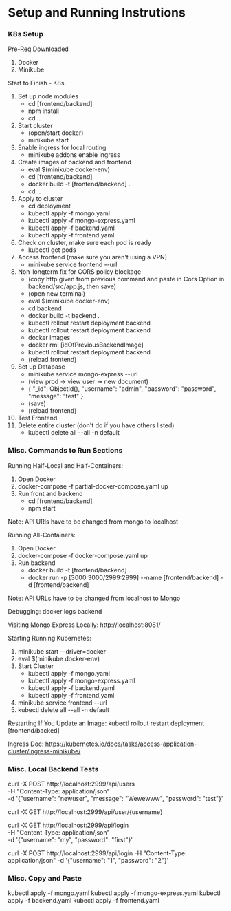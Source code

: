 # Setup and Running Instrutions

### K8s Setup

Pre-Req Downloaded
1. Docker
2. Minikube

Start to Finish - K8s
1. Set up node modules
    - cd [frontend/backend]
    - npm install
    - cd ..
2. Start cluster
    - (open/start docker) 
    - minikube start
3. Enable ingress for local routing
    - minikube addons enable ingress
4. Create images of backend and frontend
    - eval $(minikube docker-env)
    - cd [frontend/backend]
    - docker build -t [frontend/backend] .
    - cd ..
5. Apply to cluster
    - cd deployment
    - kubectl apply -f mongo.yaml
    - kubectl apply -f mongo-express.yaml
    - kubectl apply -f backend.yaml
    - kubectl apply -f frontend.yaml
6. Check on cluster, make sure each pod is ready
    - kubectl get pods
7. Access frontend (make sure you aren't using a VPN)
    - minikube service frontend --url
8. Non-longterm fix for CORS policy blockage
    - (copy http given from previous command and paste in Cors Option in backend/src/app.js, then save)
    - (open new terminal)
    - eval $(minikube docker-env)
    - cd backend
    - docker build -t backend .
    - kubectl rollout restart deployment backend
    - kubectl rollout restart deployment backend
    - docker images
    - docker rmi [idOfPreviousBackendImage]
    - kubectl rollout restart deployment backend
    - (reload frontend)
9. Set up Database
    - minikube service mongo-express --url
    - (view prod -> view user -> new document)
    - {
        "_id": ObjectId(),
    	"username": "admin",
    	"password": "password",
    	"message": "test"
        }
    - (save)
    - (reload frontend)
10. Test Frontend
11. Delete entire cluster (don't do if you have others listed)
    - kubectl delete all --all -n default


### Misc. Commands to Run Sections

Running Half-Local and Half-Containers:
1. Open Docker
2. docker-compose -f partial-docker-compose.yaml up
3. Run front and backend
    - cd [frontend/backend]
    - npm start

Note: API URls have to be changed from mongo to localhost

Running All-Containers:
1. Open Docker
2. docker-compose -f docker-compose.yaml up
3. Run backend
    - docker build -t [frontend/backend] .
    - docker run -p [3000:3000/2999:2999] --name [frontend/backend] -d [frontend/backend]

Note: API URLs have to be changed from localhost to Mongo

Debugging: docker logs backend

Visiting Mongo Express Locally: http://localhost:8081/

Starting Running Kubernetes:
1. minikube start --driver=docker
2. eval $(minikube docker-env)
3.  Start Cluster
    - kubectl apply -f mongo.yaml
    - kubectl apply -f mongo-express.yaml
    - kubectl apply -f backend.yaml
    - kubectl apply -f frontend.yaml
4. minikube service frontend --url
5. kubectl delete all --all -n default

Restarting If You Update an Image: kubectl rollout restart deployment [frontend/backed]

Ingress Doc: https://kubernetes.io/docs/tasks/access-application-cluster/ingress-minikube/


### Misc. Local Backend Tests

curl -X POST http://localhost:2999/api/users \
-H "Content-Type: application/json" \
-d '{"username": "newuser", "message": "Wewewww", "password": "test"}'

curl -X GET http://localhost:2999/api/user/{username}

curl -X GET http://localhost:2999/api/login \
-H "Content-Type: application/json" \
-d '{"username": "my", "password": "first"}'

curl -X POST http://localhost:2999/api/login -H "Content-Type: application/json" -d '{"username": "1", "password": "2"}'

### Misc. Copy and Paste

kubectl apply -f mongo.yaml
kubectl apply -f mongo-express.yaml
kubectl apply -f backend.yaml
kubectl apply -f frontend.yaml